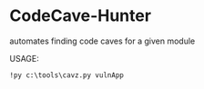 # CodeCave-Hunter
automates finding code caves for a given module


USAGE:
```
!py c:\tools\cavz.py vulnApp
